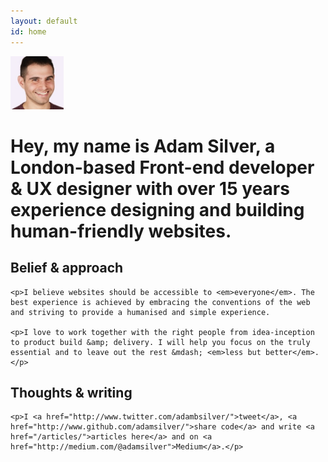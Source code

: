 ```yaml
---
layout: default
id: home
---
```


<div class="me">
	<div class="face">
		<img src="/assets/img/adam2.jpg" alt="Adam Photo" width="85" height="85">
	</div>
</div>

<h1 class="intro">Hey, my name is Adam Silver, a London-based Front-end developer &amp; UX designer with over 15 years experience designing and building human-friendly websites.</h1>

<div class="belief">
	<h2>Belief &amp; approach</h2>

	<p>I believe websites should be accessible to <em>everyone</em>. The best experience is achieved by embracing the conventions of the web and striving to provide a humanised and simple experience.

	<p>I love to work together with the right people from idea-inception to product build &amp; delivery. I will help you focus on the truly essential and to leave out the rest &mdash; <em>less but better</em>.</p>
</div>

<div class="thoughts">
	<h2>Thoughts &amp; writing</h2>

	<p>I <a href="http://www.twitter.com/adambsilver/">tweet</a>, <a href="http://www.github.com/adamsilver/">share code</a> and write <a href="/articles/">articles here</a> and on <a href="http://medium.com/@adamsilver">Medium</a>.</p>
</div>
